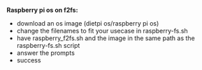 **Raspberry pi os on f2fs:**
- download an os image (dietpi os/raspberry pi os)
- change the filenames to fit your usecase in raspberry-fs.sh
- have raspberry_f2fs.sh and the image in the same path as the raspberry-fs.sh script
- answer the prompts
- success
